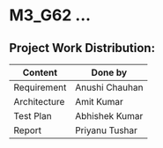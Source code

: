 # M3_G62 ...

## Project Work Distribution:

|    Content     |    Done by     |
|----------------|----------------|
|    Requirement | Anushi Chauhan |
|   Architecture | Amit Kumar     |
|   Test Plan    | Abhishek Kumar |
|   Report       | Priyanu Tushar |
